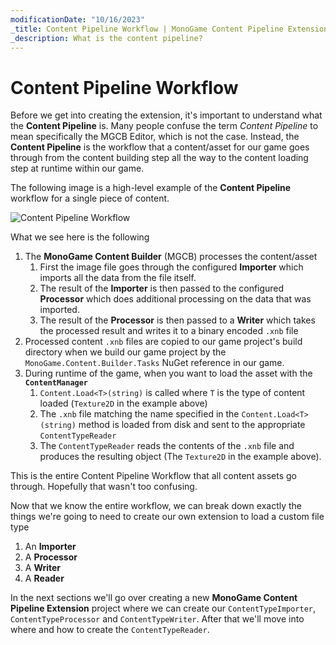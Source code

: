 ```yaml
---
modificationDate: "10/16/2023"
_title: Content Pipeline Workflow | MonoGame Content Pipeline Extension Tutorial Series
_description: What is the content pipeline?
---
```


# Content Pipeline Workflow

Before we get into creating the extension, it's important to understand what the **Content Pipeline** is.  Many people confuse the term *Content Pipeline* to mean specifically the MGCB Editor, which is not the case.  Instead, the **Content Pipeline** is the workflow that a content/asset for our game goes through from the content building step all the way to the content loading step at runtime within our game.

The following image is a high-level example of the **Content Pipeline** workflow for a single piece of content.

![Content Pipeline Workflow](~/images/tutorials/monogame-tutorials/content-pipeline-extension/content-pipeline-workflow.png)



What we see here is the following
1. The **MonoGame Content Builder** (MGCB) processes the content/asset
    1. First the image file goes through the configured **Importer** which imports all the data from the file itself.
    2. The result of the **Importer** is then passed to the configured **Processor** which does additional processing on the data that was imported.
    3. The result of the **Processor** is then passed to a **Writer** which takes the processed result and writes it to a binary encoded `.xnb` file
2. Processed content `.xnb` files are copied to our game project's build directory when we build our game project by the `MonoGame.Content.Builder.Tasks` NuGet reference in our game.
3. During runtime of the game, when you want to load the asset with the **`ContentManager`**
    1. `Content.Load<T>(string)` is called where `T` is the type of content loaded (`Texture2D` in the example above)
    2. The `.xnb` file matching the name specified in the `Content.Load<T>(string)` method is loaded from disk and sent to the appropriate `ContentTypeReader`
    3. The `ContentTypeReader` reads the contents of the `.xnb` file and produces the resulting object (The `Texture2D` in the example above).

This is the entire Content Pipeline Workflow that all content assets go through.  Hopefully that wasn't too confusing.

Now that we know the entire workflow, we can break down exactly the things we're going to need to create our own extension to load a custom file type

1. An **Importer**
2. A **Processor**
3. A **Writer**
4. A **Reader**

In the next sections we'll go over creating a new **MonoGame Content Pipeline Extension** project where we can create our `ContentTypeImporter`, `ContentTypeProcessor` and `ContentTypeWriter`.  After that we'll move into where and how to create the `ContentTypeReader`.
